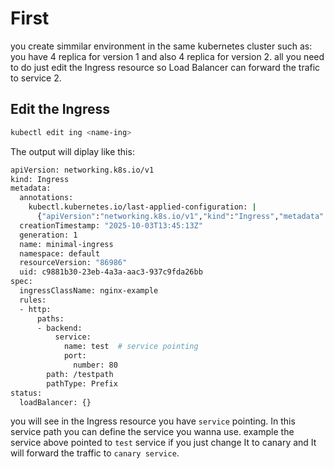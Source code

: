 # First
you create simmilar environment in the same kubernetes cluster such as:
you have 4 replica for version 1 and also 4 replica for version 2. all you need to do just edit the Ingress resource so Load Balancer can forward the trafic to service 2.
## Edit the Ingress
```bash
kubectl edit ing <name-ing>
```
The output will diplay like this:
```bash
apiVersion: networking.k8s.io/v1
kind: Ingress
metadata:
  annotations:
    kubectl.kubernetes.io/last-applied-configuration: |
      {"apiVersion":"networking.k8s.io/v1","kind":"Ingress","metadata":{"annotations":{"nginx.ingress.kubernetes.io/rewrite-target":"/"},"name":"minimal-ingress","namespace":"default"},"spec":{"ingressClassName":"nginx-example","rules":[{"http":{"paths":[{"backend":{"service":{"name":"test","port":{"number":80}}},"path":"/testpath","pathType":"Prefix"}]}}]}}    nginx.ingress.kubernetes.io/rewrite-target: /
  creationTimestamp: "2025-10-03T13:45:13Z"
  generation: 1
  name: minimal-ingress
  namespace: default
  resourceVersion: "86986"
  uid: c9881b30-23eb-4a3a-aac3-937c9fda26bb
spec:
  ingressClassName: nginx-example
  rules:
  - http:
      paths:
      - backend:
          service:
            name: test  # service pointing
            port:
              number: 80
        path: /testpath
        pathType: Prefix
status:
  loadBalancer: {}

```

you will see in the Ingress resource you have ``service`` pointing. In this service path you can define the service you wanna use. example the service above pointed to ``test`` service if you just change It to canary and It will forward the traffic to ``canary service``. 